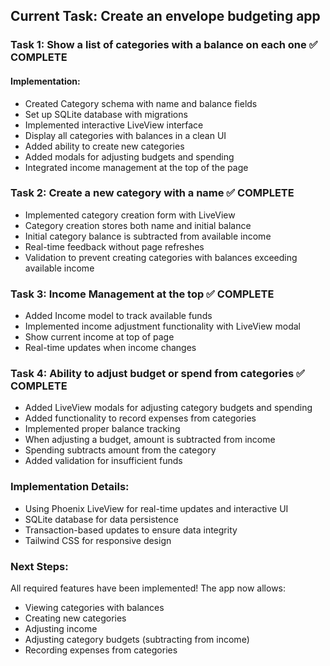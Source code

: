 ## Current Task: Create an envelope budgeting app

### Task 1: Show a list of categories with a balance on each one ✅ COMPLETE

#### Implementation:
- Created Category schema with name and balance fields
- Set up SQLite database with migrations
- Implemented interactive LiveView interface
- Display all categories with balances in a clean UI
- Added ability to create new categories
- Added modals for adjusting budgets and spending
- Integrated income management at the top of the page

### Task 2: Create a new category with a name ✅ COMPLETE
- Implemented category creation form with LiveView
- Category creation stores both name and initial balance
- Initial category balance is subtracted from available income
- Real-time feedback without page refreshes
- Validation to prevent creating categories with balances exceeding available income

### Task 3: Income Management at the top ✅ COMPLETE
- Added Income model to track available funds
- Implemented income adjustment functionality with LiveView modal
- Show current income at top of page
- Real-time updates when income changes

### Task 4: Ability to adjust budget or spend from categories ✅ COMPLETE
- Added LiveView modals for adjusting category budgets and spending
- Added functionality to record expenses from categories
- Implemented proper balance tracking
- When adjusting a budget, amount is subtracted from income
- Spending subtracts amount from the category
- Added validation for insufficient funds

### Implementation Details:
- Using Phoenix LiveView for real-time updates and interactive UI
- SQLite database for data persistence
- Transaction-based updates to ensure data integrity
- Tailwind CSS for responsive design

### Next Steps:
All required features have been implemented! The app now allows:
- Viewing categories with balances
- Creating new categories
- Adjusting income
- Adjusting category budgets (subtracting from income)
- Recording expenses from categories
